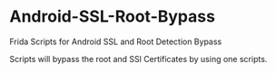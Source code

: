 # Android-SSL-Root-Bypass
Frida Scripts for Android SSL and Root Detection Bypass

Scripts will bypass the root and SSl Certificates by using one scripts.
